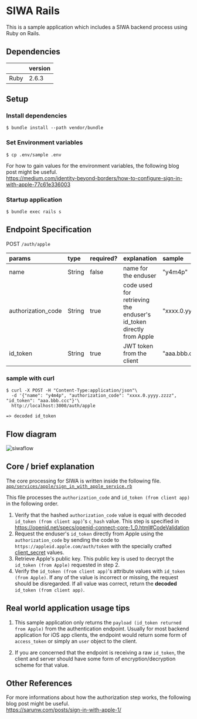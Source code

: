 # SIWA Rails
This is a sample application which includes a SIWA backend process using Ruby on Rails.

## Dependencies
||version|
|:--|:--|
|Ruby|2.6.3|

## Setup
### Install dependencies
```shell
$ bundle install --path vendor/bundle
```

### Set Environment variables
```shell
$ cp .env/sample .env
```

For how to gain values for the environment variables, the following blog post might be useful.  
https://medium.com/identity-beyond-borders/how-to-configure-sign-in-with-apple-77c61e336003

### Startup application
```shell
$ bundle exec rails s
```

## Endpoint Specification
POST `/auth/apple`

|params|type|required?|explanation|sample|
|:--|:--|:--|:--|:--|
|name|String|false|name for the enduser|"y4m4p"|
|authorization_code|String|true|code used for retrieving the enduser's id_token directly from Apple|"xxxx.0.yyyy.zzzz"|
|id_token|String|true|JWT token from the client|"aaa.bbb.ccc"|

### sample with curl
```shell
$ curl -X POST -H "Content-Type:application/json"\
  -d '{"name": "y4m4p", "authorization_code": "xxxx.0.yyyy.zzzz", "id_token": "aaa.bbb.ccc"}'\
  http://localhost:3000/auth/apple
 
=> decoded id_token
```

## Flow diagram
![siwaflow](https://user-images.githubusercontent.com/12812915/77566809-854c9980-6f09-11ea-99e4-8857c648309a.png)

## Core / brief explanation
The core processing for SIWA is written inside the following file.  
[`app/services/apple/sign_in_with_apple_service.rb`](https://github.com/y4m4p/siwa_rails/blob/master/app/services/apple/sign_in_with_apple_service.rb)

This file processes the `authorization_code` and `id_token (from client app)` in the following order.

1. Verify that the hashed `authorization_code` value is equal with decoded `id_token (from client app)`'s `c_hash` value. This step is specified in https://openid.net/specs/openid-connect-core-1_0.html#CodeValidation
2. Request the enduser's `id_token` directly from Apple using the `authorization_code` by sending the code to `https://appleid.apple.com/auth/token` with the specially crafted [client_secret]() values.
3. Retrieve Apple's public key. This public key is used to decrypt the `id_token (from Apple)` requested in step 2.
4. Verify the `id_token (from client app)`'s attribute values with `id_token (from Apple)`. If any of the value is incorrect or missing, the request should be disregarded. If all value was correct, return the **decoded** `id_token (from client app)`. 

## Real world application usage tips
1. This sample application only returns the `payload (id_token returned from Apple)` from the authentication endpoint.
Usually for most backend application for iOS app clients, the endpoint would return some form of `access_token` or simply an `user` object to the client.

2. If you are concerned that the endpoint is receiving a raw `id_token`, the client and server should have some form of encryption/decryption scheme for that value.

## Other References
For more informations about how the authorization step works, the following blog post might be useful.  
https://sarunw.com/posts/sign-in-with-apple-1/
